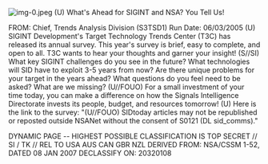 ![img-0.jpeg](img-0.jpeg)
(U) What's Ahead for SIGINT and NSA? You Tell Us!

FROM:
Chief, Trends Analysis Division (S3TSD1)
Run Date: 06/03/2005
(U) SIGINT Development's Target Technology Trends Center (T3C) has released its annual survey. This year's survey is brief, easy to complete, and open to all. T3C wants to hear your thoughts and garner your insight!
(S//SI) What key SIGINT challenges do you see in the future? What technologies will SID have to exploit 3-5 years from now? Are there unique problems for your target in the years ahead? What questions do you feel need to be asked? What are we missing?
(U//FOUO) For a small investment of your time today, you can make a difference on how the Signals Intelligence Directorate invests its people, budget, and resources tomorrow!
(U) Here is the link to the survey:
"(U//FOUO) SIDtoday articles may not be republished or reposted outside NSANet without the consent of S0121 (DL sid_comms)."

DYNAMIC PAGE -- HIGHEST POSSIBLE CLASSIFICATION IS
TOP SECRET // SI / TK // REL TO USA AUS CAN GBR NZL
DERIVED FROM: NSA/CSSM 1-52, DATED 08 JAN 2007 DECLASSIFY ON: 20320108
